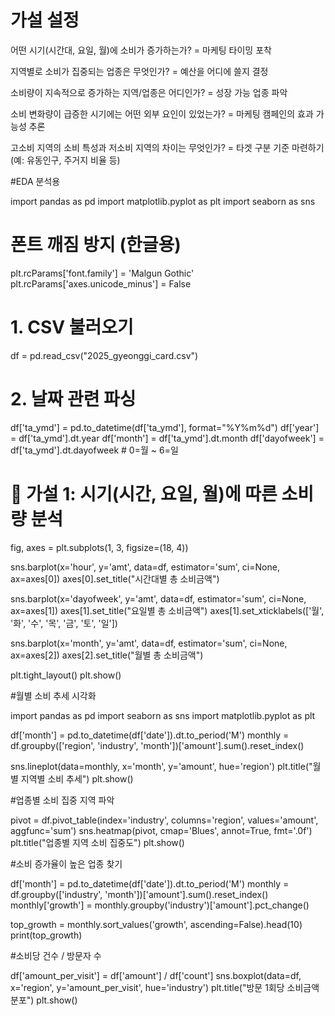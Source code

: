 # 가설 설정
어떤 시기(시간대, 요일, 월)에 소비가 증가하는가? = 마케팅 타이밍 포착

지역별로 소비가 집중되는 업종은 무엇인가? = 예산을 어디에 쓸지 결정

소비량이 지속적으로 증가하는 지역/업종은 어디인가? = 성장 가능 업종 파악

소비 변화량이 급증한 시기에는 어떤 외부 요인이 있었는가? = 마케팅 캠페인의 효과 가능성 추론

고소비 지역의 소비 특성과 저소비 지역의 차이는 무엇인가? = 타겟 구분 기준 마련하기 (예: 유동인구, 주거지 비율 등)


#EDA 분석용

import pandas as pd
import matplotlib.pyplot as plt
import seaborn as sns

# 폰트 깨짐 방지 (한글용)
plt.rcParams['font.family'] = 'Malgun Gothic'
plt.rcParams['axes.unicode_minus'] = False

# 1. CSV 불러오기
df = pd.read_csv("2025_gyeonggi_card.csv")

# 2. 날짜 관련 파싱
df['ta_ymd'] = pd.to_datetime(df['ta_ymd'], format="%Y%m%d")
df['year'] = df['ta_ymd'].dt.year
df['month'] = df['ta_ymd'].dt.month
df['dayofweek'] = df['ta_ymd'].dt.dayofweek  # 0=월 ~ 6=일

# 🧪 가설 1: 시기(시간, 요일, 월)에 따른 소비량 분석
fig, axes = plt.subplots(1, 3, figsize=(18, 4))

sns.barplot(x='hour', y='amt', data=df, estimator='sum', ci=None, ax=axes[0])
axes[0].set_title("시간대별 총 소비금액")

sns.barplot(x='dayofweek', y='amt', data=df, estimator='sum', ci=None, ax=axes[1])
axes[1].set_title("요일별 총 소비금액")
axes[1].set_xticklabels(['월', '화', '수', '목', '금', '토', '일'])

sns.barplot(x='month', y='amt', data=df, estimator='sum', ci=None, ax=axes[2])
axes[2].set_title("월별 총 소비금액")

plt.tight_layout()
plt.show()



#월별 소비 추세 시각화

import pandas as pd
import seaborn as sns
import matplotlib.pyplot as plt

df['month'] = pd.to_datetime(df['date']).dt.to_period('M')
monthly = df.groupby(['region', 'industry', 'month'])['amount'].sum().reset_index()

sns.lineplot(data=monthly, x='month', y='amount', hue='region')
plt.title("월별 지역별 소비 추세")
plt.show()

#업종별 소비 집중 지역 파악

pivot = df.pivot_table(index='industry', columns='region', values='amount', aggfunc='sum')
sns.heatmap(pivot, cmap='Blues', annot=True, fmt='.0f')
plt.title("업종별 지역 소비 집중도")
plt.show()

#소비 증가율이 높은 업종 찾기

df['month'] = pd.to_datetime(df['date']).dt.to_period('M')
monthly = df.groupby(['industry', 'month'])['amount'].sum().reset_index()
monthly['growth'] = monthly.groupby('industry')['amount'].pct_change()

top_growth = monthly.sort_values('growth', ascending=False).head(10)
print(top_growth)

#소비당 건수 / 방문자 수

df['amount_per_visit'] = df['amount'] / df['count']
sns.boxplot(data=df, x='region', y='amount_per_visit', hue='industry')
plt.title("방문 1회당 소비금액 분포")
plt.show()
